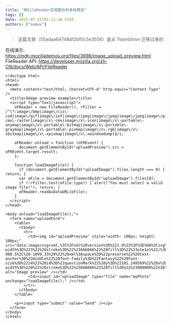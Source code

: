 ```yaml
---
title: "用FileReader实现图片的本地预览"
tags: []
date: 2015-07-21T02:11:48.579Z
authors: ["somax"]
---
```


> 这篇文章（55adaa64748df2bf0c5e3556）是从 Teambition 迁移过来的

在线演示: https://mdn.mozillademos.org/files/3698/image_upload_preview.html
FileReader API: https://developer.mozilla.org/zh-CN/docs/Web/API/FileReader

    <!doctype html>
    <html>
    <head>
      <meta content="text/html; charset=UTF-8" http-equiv="Content-Type" />
      <title>Image preview example</title>
      <script type="text/javascript">
        oFReader = new FileReader(), rFilter = /^(?:image\/bmp|image\/cis\-cod|image\/gif|image\/ief|image\/jpeg|image\/jpeg|image\/jpeg|image\/pipeg|image\/png|image\/svg\+xml|image\/tiff|image\/x\-cmu\-raster|image\/x\-cmx|image\/x\-icon|image\/x\-portable\-anymap|image\/x\-portable\-bitmap|image\/x\-portable\-graymap|image\/x\-portable\-pixmap|image\/x\-rgb|image\/x\-xbitmap|image\/x\-xpixmap|image\/x\-xwindowdump)$/i;

        oFReader.onload = function (oFREvent) {
          document.getElementById("uploadPreview").src = oFREvent.target.result;
        };

        function loadImageFile() {
          if (document.getElementById("uploadImage").files.length === 0) { return; }
          var oFile = document.getElementById("uploadImage").files[0];
          if (!rFilter.test(oFile.type)) { alert("You must select a valid image file!"); return; }
          oFReader.readAsDataURL(oFile);
        }
      </script>
    </head>

    <body onload="loadImageFile();">
      <form name="uploadForm">
        <table>
          <tbody>
            <tr>
              <td><img id="uploadPreview" style="width: 100px; height: 100px;" src="data:image/svg+xml,%3C%3Fxml%20version%3D%221.0%22%3F%3E%0A%3Csvg%20width%3D%22153%22%20height%3D%22153%22%20xmlns%3D%22http%3A//www.w3.org/2000/svg%22%3E%0A%20%3Cg%3E%0A%20%20%3Ctitle%3ENo%20image%3C/title%3E%0A%20%20%3Crect%20id%3D%22externRect%22%20height%3D%22150%22%20width%3D%22150%22%20y%3D%221.5%22%20x%3D%221.500024%22%20stroke-width%3D%223%22%20stroke%3D%22%23666666%22%20fill%3D%22%23e1e1e1%22/%3E%0A%20%20%3Ctext%20transform%3D%22matrix%286.66667%2C%200%2C%200%2C%206.66667%2C%20-960.5%2C%20-1099.33%29%22%20xml%3Aspace%3D%22preserve%22%20text-anchor%3D%22middle%22%20font-family%3D%22Fantasy%22%20font-size%3D%2214%22%20id%3D%22questionMark%22%20y%3D%22181.249569%22%20x%3D%22155.549819%22%20stroke-width%3D%220%22%20stroke%3D%22%23666666%22%20fill%3D%22%23000000%22%3E%3F%3C/text%3E%0A%20%3C/g%3E%0A%3C/svg%3E" alt="Image preview" /></td>
              <td><input id="uploadImage" type="file" name="myPhoto" onchange="loadImageFile();" /></td>
            </tr>
          </tbody>
        </table>

        <p><input type="submit" value="Send" /></p>
      </form>
    </body>
    </html>
